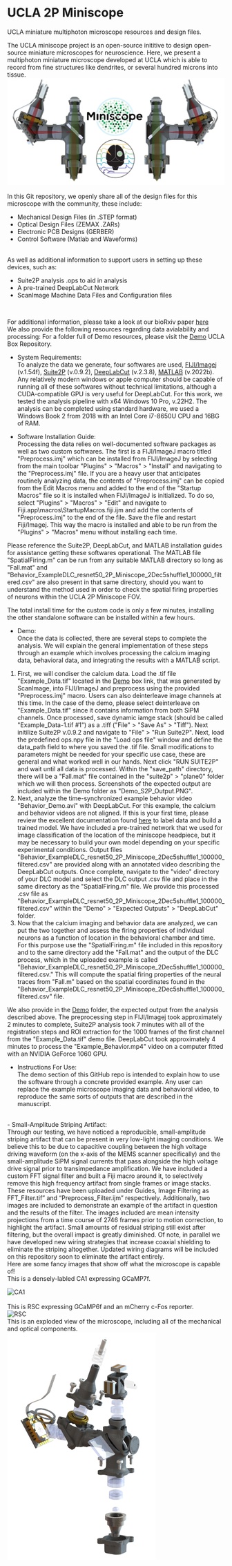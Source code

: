 # UCLA 2P Miniscope 
UCLA miniature multiphoton microscope resources and design files.

The UCLA miniscope project is an open-source inititive to design open-source miniature microscopes for neuroscience. Here, we present a multiphoton miniature microscope developed at UCLA which is able to record from fine structures like dendrites, or several hundred microns into tissue.<br>
![Scope](/Images/scope.PNG) <br>

In this Git repository, we openly share all of the design files for this microscope with the community, these include: <br>
  - Mechanical Design Files (in .STEP format)
  - Optical Design Files (ZEMAX .ZARs)
  - Electronic PCB Designs (GERBER)
  - Control Software (Matlab and Waveforms)

<br>
As well as additional information to support users in setting up these devices, such as:

  - Suite2P analysis .ops to aid in analysis
  - A pre-trained DeepLabCut Network
  - ScanImage Machine Data Files and Configuration files
<br>

For additional information, please take a look at our bioRxiv paper [here](https://www.biorxiv.org/content/10.1101/2024.03.29.586663v1)
<br>
We also provide the following resources regarding data avialability and processing:
For a folder full of Demo resources, please visit the [Demo](https://ucla.box.com/s/3wto9k1oq8evrciismuwrfbsespp461s) UCLA Box Repository.
  - System Requirements: <br>
To analyze the data we generate, four softwares are used, [FIJI/Imagej](https://imagej.net/software/fiji/) (v.1.54f), [Suite2P](https://github.com/MouseLand/suite2p) (v.0.9.2), [DeepLabCut](https://github.com/DeepLabCut/DeepLabCut) (v.2.3.8), [MATLAB](https://www.mathworks.com/products/matlab.html) (v.2022b). Any relatively modern windows or apple computer should be capable of running all of these softwares without technical limitations, although a CUDA-compatible GPU is very useful for DeepLabCut. For this work, we tested the analysis pipeline with x64 Windows 10 Pro, v.22H2. The analysis can be completed using standard hardware, we used a Windows Book 2 from 2018 with an Intel Core i7-8650U CPU and 16BG of RAM. 

  - Software Installation Guide: <br>
Processing the data relies on well-documented software packages as well as two custom softwares. The first is a FIJI/ImageJ macro titled "Preprocess.imj" which can be installed from FIJI/ImageJ by selecting from the main toolbar "Plugins" > "Macros" > "Install" and navigating to the "Preprocess.imj" file. If you are a heavy user that anticipates routinely analyzing data, the contents of "Preprocess.imj" can be copied from the Edit Macros menu and added to the end of the "Startup Macros" file so it is installed when FIJI/ImageJ is initialized. To do so, select "Plugins" > "Macros" > "Edit" and navigate to Fiji.app\macros\StartupMacros.fiji.ijm and add the contents of "Preprocess.imj" to the end of the file. Save the file and restart Fiji/Imagej. This way the macro is installed and able to be run from the "Plugins" > "Macros" menu without installing each time.

Please reference the Suite2P, DeepLabCut, and MATLAB installation guides for assistance getting these softwares operational. The MATLAB file "SpatialFiring.m" can be run from any suitable MATLAB directory so long as "Fall.mat" and "Behavior_ExampleDLC_resnet50_2P_Miniscope_2Dec5shuffle1_100000_filtered.csv" are also present in that same directory, should you want to understand the method used in order to check the spatial firing properties of neurons within the UCLA 2P Miniscope FOV.

The total install time for the custom code is only a few minutes, installing the other standalone software can be installed within a few hours. 
    
  - Demo: <br>
Once the data is collected, there are several steps to complete the analysis. We will explain the general implementation of these steps through an example which involves processing the calcium imaging data, behavioral data, and integrating the results with a MATLAB script. 
1. First, we will condiser the calcium data. Load the .tif file "Example_Data.tif" located in the [Demo](https://ucla.box.com/s/3wto9k1oq8evrciismuwrfbsespp461s) box link, that was generated by ScanImage, into FIJI/ImageJ and preprocess using the provided "Preprocess.imj" macro. Users can also deinterleave image channels at this time. In the case of the demo, please select deinterleave on "Example_Data.tif" since it contains information from both SiPM channels. Once processed, save dynamic iamge stack (should be called "Example_Data-1.tif #1") as a .tiff ("File" > "Save As" > "Tiff"). Next initilize Suite2P v.0.9.2 and navigate to "File" > "Run Suite2P". Next, load the predefined ops.npy file in the "Load ops file" window and define the data_path field to where you saved the .tif file. Small modifications to parameters might be needed for your specific use case, these are general and what worked well in our hands. Next click "RUN SUITE2P" and wait until all data is processed. Within the "save_path" directory, there will be a "Fall.mat" file contained in the "suite2p" > "plane0" folder which we will then process. Screenshots of the expected output are included within the Demo folder as "Demo_S2P_Output.PNG". 
2. Next, analyze the time-synchronized example behavior video "Behavior_Demo.avi" with DeepLabCut. For this example, the calcium and behavior videos are not aligned. If this is your first time, please review the excellent documentation found [here](https://deeplabcut.github.io/DeepLabCut/docs/installation.html) to label data and build a trained model. We have included a pre-trained network that we used for image classification of the location of the miniscope headpiece, but it may be necessary to build your own model depending on your specific experimental conditions. Output files "Behavior_ExampleDLC_resnet50_2P_Miniscope_2Dec5shuffle1_100000_filtered.csv" are provided along with an annotated video describing the DeepLabCut outputs. Once complete, navigate to the "video" directory of your DLC model and select the DLC output .csv file and place in the same directory as the "SpatialFiring.m" file. We provide this processed .csv file as "Behavior_ExampleDLC_resnet50_2P_Miniscope_2Dec5shuffle1_100000_filtered.csv" within the "Demo" > "Expected Outputs" > "DeepLabCut" folder. 
3. Now that the calcium imaging and behavior data are analyzed, we can put the two together and assess the firing properties of individual neurons as a function of location in the behavioral chamber and time. For this purpose use the "SpatialFiring.m" file included in this repository and to the same directory add the "Fall.mat" and the output of the DLC process, which in the uploaded example is called "Behavior_ExampleDLC_resnet50_2P_Miniscope_2Dec5shuffle1_100000_filtered.csv." This will compute the spatial firing properties of the neural traces from "Fall.m" based on the spatial coordinates found in the "Behavior_ExampleDLC_resnet50_2P_Miniscope_2Dec5shuffle1_100000_filtered.csv" file.

We also provide in the [Demo](https://ucla.box.com/s/3wto9k1oq8evrciismuwrfbsespp461s) folder, the expected output from the analysis described above. The preprocessing step in FIJI/Imagej took approximately 2 minutes to complete, Suite2P analysis took 7 minutes with all of the registration steps and ROI extraction for the 1000 frames of the first channel from the "Example_Data.tif" demo file. DeepLabCut took approximately 4 minutes to process the "Example_Behavior.mp4" video on a computer fitted with an NVIDIA GeForce 1060 GPU. 
    
  - Instructions For Use: <br>
The demo section of this GitHub repo is intended to explain how to use the software through a concrete provided example. Any user can replace the example microscope imaging data and behavioral video, to reproduce the same sorts of outputs that are described in the manuscript.  
<br>
  - Small-Amplitude Striping Artifact: <br>
Through our testing, we have noticed a reproducible, small-amplitude striping artifact that can be present in very low-light imaging conditions. We believe this to be due to capacitive coupling between the high voltage driving waveform (on the x-axis of the MEMS scanner specifically) and the small-amplitude SiPM signal currents that pass alongside the high voltage drive signal prior to transimpedance amplification. We have included a custom FFT signal filter and built a Fiji macro around it, to selectively remove this high frequency artifact from single frames or image stacks. These resources have been uploaded under Guides, Image Filtering as FFT_Filter.tif” and “Preprocess_Filter.ijm” respectively. Additionally, two images are included to demonstrate an example of the artifact in question and the results of the filter. The images included are mean intensity projections from a time course of 2746 frames prior to motion correction, to highlight the artifact. Small amounts of residual striping still exist after filtering, but the overall impact is greatly diminished. Of note, in parallel we have developed new wiring strategies that increase coaxial shielding to eliminate the striping altogether. Updated wiring diagrams will be included on this repository soon to eliminate the artifact entirely. 
<br>
Here are some fancy images that show off what the microscope is capable of!
<br>
This is a densely-labled CA1 expressing GCaMP7f.

![CA1](/Images/ca1.gif) <br>
<br>
This is RSC expressing GCaMP6f and an mCherry c-Fos reporter.
<br>
![RSC](/Images/rsc.gif)
<br>
This is an exploded view of the microscope, including all of the mechanical and optical components. <br>
<img src="Images/exploded.PNG" alt="This is an exploded view of the microscope, including all of the mechanical and optical components. " width="345" height="528"><br>


